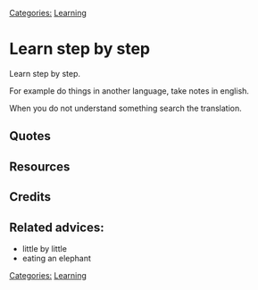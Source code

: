 [Categories:](../Categories/index.md) [Learning](../Categories/Learning.md)
# Learn step by step

Learn step by step. 

For example do things in another language, take notes in english. 

When you do not understand something search the translation. 

## Quotes

## Resources

## Credits

## Related advices:

- little by little
- eating an elephant

[Categories:](../Categories/index.md) [Learning](../Categories/Learning.md)